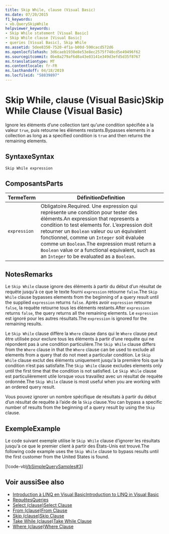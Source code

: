 ```yaml
---
title: Skip While, clause (Visual Basic)
ms.date: 07/20/2015
f1_keywords:
- vb.QuerySkipWhile
helpviewer_keywords:
- Skip While statement [Visual Basic]
- Skip While clause [Visual Basic]
- queries [Visual Basic], Skip While
ms.assetid: 5dee8350-7520-4f1a-b00d-590cacd572d6
ms.openlocfilehash: 3d6caeb1938e8e53e8ec2575f740cd5e49496f62
ms.sourcegitcommit: 0be8a279af6d8a43e03141e349d3efd5d35f8767
ms.translationtype: MT
ms.contentlocale: fr-FR
ms.lasthandoff: 04/18/2019
ms.locfileid: "58839897"
---
```

# <a name="skip-while-clause-visual-basic"></a><span data-ttu-id="72a63-102">Skip While, clause (Visual Basic)</span><span class="sxs-lookup"><span data-stu-id="72a63-102">Skip While Clause (Visual Basic)</span></span>
<span data-ttu-id="72a63-103">Ignore les éléments d’une collection tant qu’une condition spécifiée a la valeur `true`, puis retourne les éléments restants.</span><span class="sxs-lookup"><span data-stu-id="72a63-103">Bypasses elements in a collection as long as a specified condition is `true` and then returns the remaining elements.</span></span>  
  
## <a name="syntax"></a><span data-ttu-id="72a63-104">Syntaxe</span><span class="sxs-lookup"><span data-stu-id="72a63-104">Syntax</span></span>  
  
```  
Skip While expression  
```  
  
## <a name="parts"></a><span data-ttu-id="72a63-105">Composants</span><span class="sxs-lookup"><span data-stu-id="72a63-105">Parts</span></span>  
  
|<span data-ttu-id="72a63-106">Terme</span><span class="sxs-lookup"><span data-stu-id="72a63-106">Term</span></span>|<span data-ttu-id="72a63-107">Définition</span><span class="sxs-lookup"><span data-stu-id="72a63-107">Definition</span></span>|  
|---|---|  
|`expression`|<span data-ttu-id="72a63-108">Obligatoire.</span><span class="sxs-lookup"><span data-stu-id="72a63-108">Required.</span></span> <span data-ttu-id="72a63-109">Une expression qui représente une condition pour tester des éléments.</span><span class="sxs-lookup"><span data-stu-id="72a63-109">An expression that represents a condition to test elements for.</span></span> <span data-ttu-id="72a63-110">L’expression doit retourner un `Boolean` valeur ou un équivalent fonctionnel, comme un `Integer` soit évaluée comme un `Boolean`.</span><span class="sxs-lookup"><span data-stu-id="72a63-110">The expression must return a `Boolean` value or a functional equivalent, such as an `Integer` to be evaluated as a `Boolean`.</span></span>|  
  
## <a name="remarks"></a><span data-ttu-id="72a63-111">Notes</span><span class="sxs-lookup"><span data-stu-id="72a63-111">Remarks</span></span>  
 <span data-ttu-id="72a63-112">Le `Skip While` clause ignore des éléments à partir du début d’un résultat de requête jusqu'à ce que le texte fourni `expression` retourne `false`.</span><span class="sxs-lookup"><span data-stu-id="72a63-112">The `Skip While` clause bypasses elements from the beginning of a query result until the supplied `expression` returns `false`.</span></span> <span data-ttu-id="72a63-113">Après avoir `expression` retourne `false`, la requête retourne tous les éléments restants.</span><span class="sxs-lookup"><span data-stu-id="72a63-113">After `expression` returns `false`, the query returns all the remaining elements.</span></span> <span data-ttu-id="72a63-114">Le `expression` est ignoré pour les autres résultats.</span><span class="sxs-lookup"><span data-stu-id="72a63-114">The `expression` is ignored for the remaining results.</span></span>  
  
 <span data-ttu-id="72a63-115">Le `Skip While` clause diffère la `Where` clause dans qui le `Where` clause peut être utilisée pour exclure tous les éléments à partir d’une requête qui ne répondent pas à une condition particulière.</span><span class="sxs-lookup"><span data-stu-id="72a63-115">The `Skip While` clause differs from the `Where` clause in that the `Where` clause can be used to exclude all elements from a query that do not meet a particular condition.</span></span> <span data-ttu-id="72a63-116">Le `Skip While` clause exclut des éléments uniquement jusqu'à la première fois que la condition n’est pas satisfaite.</span><span class="sxs-lookup"><span data-stu-id="72a63-116">The `Skip While` clause excludes elements only until the first time that the condition is not satisfied.</span></span> <span data-ttu-id="72a63-117">Le `Skip While` clause est particulièrement utile lorsque vous travaillez avec un résultat de requête ordonnée.</span><span class="sxs-lookup"><span data-stu-id="72a63-117">The `Skip While` clause is most useful when you are working with an ordered query result.</span></span>  
  
 <span data-ttu-id="72a63-118">Vous pouvez ignorer un nombre spécifique de résultats à partir du début d’un résultat de requête à l’aide de la `Skip` clause.</span><span class="sxs-lookup"><span data-stu-id="72a63-118">You can bypass a specific number of results from the beginning of a query result by using the `Skip` clause.</span></span>  
  
## <a name="example"></a><span data-ttu-id="72a63-119">Exemple</span><span class="sxs-lookup"><span data-stu-id="72a63-119">Example</span></span>  
 <span data-ttu-id="72a63-120">Le code suivant exemple utilise le `Skip While` clause d’ignorer les résultats jusqu'à ce que le premier client à partir des États-Unis est trouvé.</span><span class="sxs-lookup"><span data-stu-id="72a63-120">The following code example uses the `Skip While` clause to bypass results until the first customer from the United States is found.</span></span>  
  
 [!code-vb[VbSimpleQuerySamples#3](~/samples/snippets/visualbasic/VS_Snippets_VBCSharp/VbSimpleQuerySamples/VB/QuerySamples1.vb#3)]  
  
## <a name="see-also"></a><span data-ttu-id="72a63-121">Voir aussi</span><span class="sxs-lookup"><span data-stu-id="72a63-121">See also</span></span>

- [<span data-ttu-id="72a63-122">Introduction à LINQ en Visual Basic</span><span class="sxs-lookup"><span data-stu-id="72a63-122">Introduction to LINQ in Visual Basic</span></span>](../../../visual-basic/programming-guide/language-features/linq/introduction-to-linq.md)
- [<span data-ttu-id="72a63-123">Requêtes</span><span class="sxs-lookup"><span data-stu-id="72a63-123">Queries</span></span>](../../../visual-basic/language-reference/queries/index.md)
- [<span data-ttu-id="72a63-124">Select (clause)</span><span class="sxs-lookup"><span data-stu-id="72a63-124">Select Clause</span></span>](../../../visual-basic/language-reference/queries/select-clause.md)
- [<span data-ttu-id="72a63-125">From (clause)</span><span class="sxs-lookup"><span data-stu-id="72a63-125">From Clause</span></span>](../../../visual-basic/language-reference/queries/from-clause.md)
- [<span data-ttu-id="72a63-126">Skip (clause)</span><span class="sxs-lookup"><span data-stu-id="72a63-126">Skip Clause</span></span>](../../../visual-basic/language-reference/queries/skip-clause.md)
- [<span data-ttu-id="72a63-127">Take While (clause)</span><span class="sxs-lookup"><span data-stu-id="72a63-127">Take While Clause</span></span>](../../../visual-basic/language-reference/queries/take-while-clause.md)
- [<span data-ttu-id="72a63-128">Where (clause)</span><span class="sxs-lookup"><span data-stu-id="72a63-128">Where Clause</span></span>](../../../visual-basic/language-reference/queries/where-clause.md)
